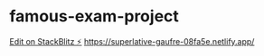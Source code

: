 # famous-exam-project

[Edit on StackBlitz ⚡️](https://stackblitz.com/edit/react-qjuhzv)
https://superlative-gaufre-08fa5e.netlify.app/
